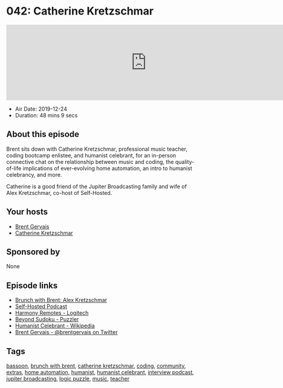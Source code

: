 # 042: Catherine Kretzschmar

<iframe src="https://player.fireside.fm/v2/WTrMvATU+wQvyLHsy?theme=dark" width="740" height="200" frameborder="0" scrolling="no"></iframe>

* Air Date: 2019-12-24
* Duration: 48 mins 9 secs

## About this episode

Brent sits down with Catherine Kretzschmar, professional music teacher, coding bootcamp enlistee, and humanist celebrant, for an in-person connective chat on the relationship between music and coding, the quality-of-life implications of ever-evolving home automation, an intro to humanist celebrancy, and more.

Catherine is a good friend of the Jupiter Broadcasting family and wife of Alex Kretzschmar, co-host of Self-Hosted.

## Your hosts
* [Brent Gervais](https://extras.show//hosts/brent)
* [Catherine Kretzschmar](https://extras.show//guests/catherine-kretzschmar)

## Sponsored by

None



## Episode links

  * [Brunch with Brent: Alex Kretzschmar](https://extras.show/7 "Brunch with Brent: Alex Kretzschmar")
  * [Self-Hosted Podcast](https://selfhosted.show/ "Self-Hosted Podcast")
  * [Harmony Remotes - Logitech](https://www.logitech.com/en-us/harmony-universal-remotes "Harmony Remotes - Logitech")
  * [Beyond Sudoku - Puzzler](https://www.puzzler.com/magazines/logic/beyond-sudoku "Beyond Sudoku - Puzzler")
  * [Humanist Celebrant - Wikipedia](https://en.wikipedia.org/wiki/Humanist_celebrant "Humanist Celebrant - Wikipedia")
  * [Brent Gervais - @brentgervais on Twitter](https://twitter.com/brentgervais "Brent Gervais - @brentgervais on Twitter")



## Tags

[bassoon](https://extras.show//tags/bassoon), [brunch with brent](https://extras.show//tags/brunch%20with%20brent), [catherine kretzschmar](https://extras.show//tags/catherine%20kretzschmar), [coding](https://extras.show//tags/coding), [community](https://extras.show//tags/community), [extras](https://extras.show//tags/extras), [home automation](https://extras.show//tags/home%20automation), [humanist](https://extras.show//tags/humanist), [humanist celebrant](https://extras.show//tags/humanist%20celebrant), [interview podcast](https://extras.show//tags/interview%20podcast), [jupiter broadcasting](https://extras.show//tags/jupiter%20broadcasting), [logic puzzle](https://extras.show//tags/logic%20puzzle), [music](https://extras.show//tags/music), [teacher](https://extras.show//tags/teacher)